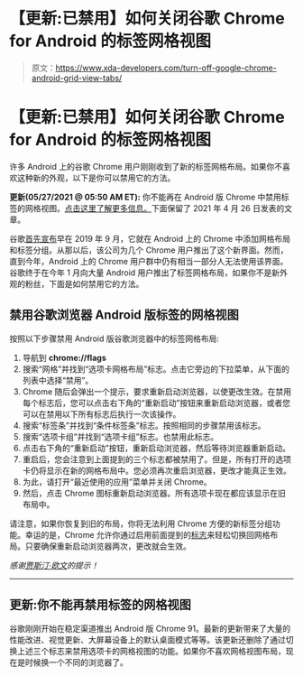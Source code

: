 # 【更新:已禁用】如何关闭谷歌 Chrome for Android 的标签网格视图

> 原文：<https://www.xda-developers.com/turn-off-google-chrome-android-grid-view-tabs/>

# 【更新:已禁用】如何关闭谷歌 Chrome for Android 的标签网格视图

许多 Android 上的谷歌 Chrome 用户刚刚收到了新的标签网格布局。如果你不喜欢这种新的外观，以下是你可以禁用它的方法。

**更新(05/27/2021 @ 05:50 AM ET):** 你不能再在 Android 版 Chrome 中禁用标签的网格视图。[点击这里了解更多信息。](#update1)下面保留了 2021 年 4 月 26 日发表的文章。

谷歌[首先宣布](https://www.xda-developers.com/google-chrome-grid-tab-layout-tab-hover-previews-themes/)早在 2019 年 9 月，它就在 Android 上的 Chrome 中添加网格布局和标签分组。从那以后，该公司为几个 Chrome 用户推出了这个新界面。然而，直到今年，Android 上的 Chrome 用户群中仍有相当一部分人无法使用该界面。谷歌终于在今年 1 月向大量 Android 用户推出了标签网格布局，如果你不是新外观的粉丝，下面是如何禁用它的方法。

## 禁用谷歌浏览器 Android 版标签的网格视图

按照以下步骤禁用 Android 版谷歌浏览器中的标签网格布局:

1.  导航到 **chrome://flags**
2.  搜索“网格”并找到“选项卡网格布局”标志。点击它旁边的下拉菜单，从下面的列表中选择“禁用”。
3.  Chrome 随后会弹出一个提示，要求重新启动浏览器，以使更改生效。在禁用每个标志后，您可以点击右下角的“重新启动”按钮来重新启动浏览器，或者您可以在禁用以下所有标志后执行一次该操作。
4.  搜索“标签条”并找到“条件标签条”标志。按照相同的步骤禁用该标志。
5.  搜索“选项卡组”并找到“选项卡组”标志。也禁用此标志。
6.  点击右下角的“重新启动”按钮，重新启动浏览器，然后等待浏览器重新启动。
7.  重启后，您会注意到上面提到的三个标志都被禁用了。但是，所有打开的选项卡仍将显示在新的网格布局中。您必须再次重启浏览器，更改才能真正生效。
8.  为此，请打开“最近使用的应用”菜单并关闭 Chrome。
9.  然后，点击 Chrome 图标重新启动浏览器。所有选项卡现在都应该显示在旧布局中。

请注意，如果你恢复到旧的布局，你将无法利用 Chrome 方便的新标签分组功能。幸运的是，Chrome 允许你通过启用前面提到的[标志](https://www.xda-developers.com/tag/chrome-flags/)来轻松切换回网格布局。只要确保重新启动浏览器两次，更改就会生效。

*感谢[贾斯汀·欧文](https://disqus.com/by/justinionn/)的提示！*

* * *

## 更新:你不能再禁用标签的网格视图

谷歌刚刚开始在稳定渠道推出 Android 版 Chrome 91。最新的更新带来了大量的性能改进、视觉更新、大屏幕设备上的默认桌面模式等等。该更新还删除了通过切换上述三个标志来禁用选项卡的网格视图的功能。如果你不喜欢网格视图布局，现在是时候换一个不同的浏览器了。